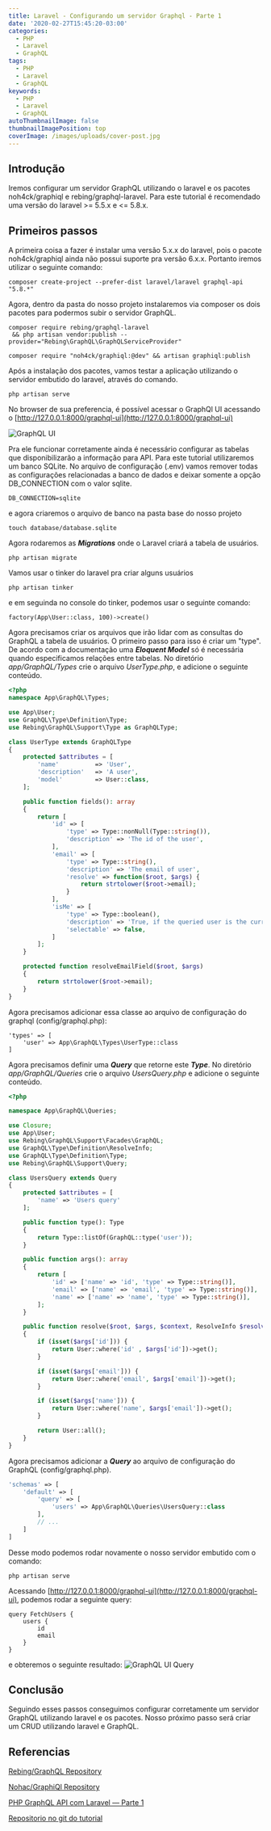 ```yaml
---
title: Laravel - Configurando um servidor Graphql - Parte 1
date: '2020-02-27T15:45:20-03:00'
categories:
  - PHP
  - Laravel
  - GraphQL
tags:
  - PHP
  - Laravel
  - GraphQL
keywords:
  - PHP
  - Laravel
  - GraphQL
autoThumbnailImage: false
thumbnailImagePosition: top
coverImage: /images/uploads/cover-post.jpg
---
```

## Introdução

Iremos configurar um servidor GraphQL utilizando o laravel e os pacotes noh4ck/graphiql e rebing/graphql-laravel. Para este tutorial é recomendado uma versão do laravel >= 5.5.x e <= 5.8.x.

## Primeiros passos

A primeira coisa a fazer é instalar uma versão 5.x.x do laravel, pois o pacote noh4ck/graphiql ainda não possui suporte pra versão 6.x.x. Portanto iremos utilizar o seguinte comando:

```
composer create-project --prefer-dist laravel/laravel graphql-api "5.8.*"
```

Agora, dentro da pasta do nosso projeto instalaremos via composer os dois pacotes para podermos subir o servidor GraphQL.

```
composer require rebing/graphql-laravel && php artisan vendor:publish --provider="Rebing\GraphQL\GraphQLServiceProvider"

```
```
composer require "noh4ck/graphiql:@dev" && artisan graphiql:publish
```

Após a instalação dos pacotes, vamos testar a aplicação utilizando o servidor embutido do laravel, através do comando.
```
php artisan serve
```

No browser de sua preferencia, é possível acessar o GraphQl UI acessando o [http://127.0.0.1:8000/graphql-ui](http://127.0.0.1:8000/graphql-ui)

![GraphQL UI](https://i.imgur.com/F1rhVqo.png "Laravel GraphQL UI")

Pra ele funcionar corretamente ainda é necessário configurar as tabelas que disponibilizarão a informação para API. Para este tutorial utilizaremos um banco SQLite. No arquivo de configuração (.env) vamos remover todas as configurações relacionadas a banco de dados e deixar somente a opção DB_CONNECTION com o valor sqlite.

```
DB_CONNECTION=sqlite
```

e agora criaremos o arquivo de banco na pasta base do nosso projeto

```
touch database/database.sqlite
```

Agora rodaremos as _**Migrations**_ onde o Laravel criará a tabela de usuários.

```
php artisan migrate 
```

Vamos usar o tinker do laravel pra criar alguns usuários
```
php artisan tinker
```
e em seguinda no console do tinker, podemos usar o seguinte comando:
```
factory(App\User::class, 100)->create()
```

Agora precisamos criar os arquivos que irão lidar com as consultas do GraphQL a tabela de usuários. O primeiro passo para isso é criar um "type". De acordo com a documentação uma _**Eloquent Model**_ só é necessária quando especificamos relações entre tabelas. No diretório _app/GraphQL/Types_ crie o arquivo _UserType.php_, e adicione o seguinte conteúdo.


```php
<?php
namespace App\GraphQL\Types;

use App\User;
use GraphQL\Type\Definition\Type;
use Rebing\GraphQL\Support\Type as GraphQLType;

class UserType extends GraphQLType
{
    protected $attributes = [
        'name'          => 'User',
        'description'   => 'A user',
        'model'         => User::class,
    ];

    public function fields(): array
    {
        return [
            'id' => [
                'type' => Type::nonNull(Type::string()),
                'description' => 'The id of the user',
            ],
            'email' => [
                'type' => Type::string(),
                'description' => 'The email of user',
                'resolve' => function($root, $args) {
                    return strtolower($root->email);
                }
            ],
            'isMe' => [
                'type' => Type::boolean(),
                'description' => 'True, if the queried user is the current user',
                'selectable' => false,
            ]
        ];
    }

    protected function resolveEmailField($root, $args)
    {
        return strtolower($root->email);
    }
}
``` 

Agora precisamos adicionar essa classe ao arquivo de configuração do graphql (config/graphql.php):

```
'types' => [
    'user' => App\GraphQL\Types\UserType::class
]
```

Agora precisamos definir uma _**Query**_ que retorne este _**Type**_. No diretório _app/GraphQL/Queries_ crie o arquivo _UsersQuery.php_ e adicione o seguinte conteúdo.

```php
<?php

namespace App\GraphQL\Queries;

use Closure;
use App\User;
use Rebing\GraphQL\Support\Facades\GraphQL;
use GraphQL\Type\Definition\ResolveInfo;
use GraphQL\Type\Definition\Type;
use Rebing\GraphQL\Support\Query;

class UsersQuery extends Query
{
    protected $attributes = [
        'name' => 'Users query'
    ];

    public function type(): Type
    {
        return Type::listOf(GraphQL::type('user'));
    }

    public function args(): array
    {
        return [
            'id' => ['name' => 'id', 'type' => Type::string()],
            'email' => ['name' => 'email', 'type' => Type::string()],
            'name' => ['name' => 'name', 'type' => Type::string()],
        ];
    }

    public function resolve($root, $args, $context, ResolveInfo $resolveInfo, Closure $getSelectFields)
    {
        if (isset($args['id'])) {
            return User::where('id' , $args['id'])->get();
        }

        if (isset($args['email'])) {
            return User::where('email', $args['email'])->get();
        }

        if (isset($args['name'])) {
            return User::where('name', $args['email'])->get();
        }

        return User::all();
    }
}
```
Agora precisamos adicionar a _**Query**_ ao arquivo de configuração do GraphQL (config/graphql.php).

```php
'schemas' => [
    'default' => [
        'query' => [
            'users' => App\GraphQL\Queries\UsersQuery::class
        ],
        // ...
    ]
]
```

Desse modo podemos rodar novamente o nosso servidor embutido com o comando:

```
php artisan serve
```

Acessando [http://127.0.0.1:8000/graphql-ui](http://127.0.0.1:8000/graphql-ui), podemos rodar a seguinte query:

```
query FetchUsers {
    users {
        id
        email
    }
}
```

e obteremos o seguinte resultado:
![GraphQL UI Query](https://i.imgur.com/DwI4tm2.png "Laravel GraphQL Query Funcionando")

## Conclusão

Seguindo esses passos conseguimos configurar corretamente um servidor GraphQL utilizando laravel e os pacotes. Nosso próximo passo será criar um CRUD utilizando laravel e GraphQL.
 
## Referencias

[Rebing/GraphQL Repository](https://github.com/rebing/graphql-laravel)

[Nohac/GraphiQl Repository](https://github.com/Nohac/laravel-graphiql)

[PHP GraphQL API com Laravel — Parte 1](https://medium.com/criciumadev/php-graphql-api-com-laravel-part-1-4df9bcab3c9c)

[Repositorio no git do tutorial](
https://github.com/CaioFlavio/laravel-graphql-api/tree/tutorial-parte-1)
